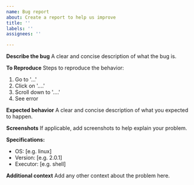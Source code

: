 ```yaml
---
name: Bug report
about: Create a report to help us improve
title: ''
labels: ''
assignees: ''

---
```


**Describe the bug**
A clear and concise description of what the bug is.

**To Reproduce**
Steps to reproduce the behavior:
1. Go to '...'
2. Click on '....'
3. Scroll down to '....'
4. See error

**Expected behavior**
A clear and concise description of what you expected to happen.

**Screenshots**
If applicable, add screenshots to help explain your problem.

**Specifications:**
 - OS: [e.g. linux]
 - Version: [e.g. 2.0.1]
 - Executor: [e.g. shell]

**Additional context**
Add any other context about the problem here.
